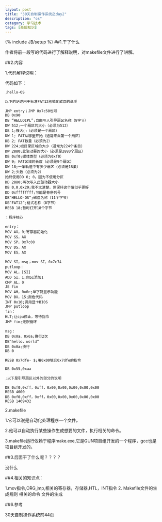 ```yaml
---
layout: post
title: "30天自制操作系统之day2"
description: "os"
category: 学习技术
tags: [基础知识]
---
```

{% include JB/setup %}
##1.干了什么

作者将前一段写的代码进行了解释说明，对makefile文件进行了讲解。

##2.内容

1.代码解释说明：

代码如下：

    ;hello-OS    

    以下的记述用于标准FAT12格式化软盘的说明    

    JMP entry；JMP 0x7c50也可  
    DB 0x90  
    DB “HELLOIPL”;自由写入引导扇区名称（8字节）  
    DW 512;一个扇区的大小（必须为512）  
    DB 1;簇大小（必须是一个扇区）  
    DW 1; FAT从哪里开始（通常来自第一个扇区）  
    DB 2; FAT数量（必须为2）  
    DW 224;根目录区域的大小（通常为224个条目）  
    DW 2880;此驱动器的大小（必须是2880个扇区）  
    DB 0xf0;媒体类型（必须为0xf0）  
    DW 9; FAT区域的长度（必须是9个扇区）  
    DW 18;一条轨道中有多少扇区（必须是18条）  
    DW 2;头数（必须为2）  
    始终使用DD 0; 0，因为不使用分区  
    DD 2880;再次写入此驱动器大小  
    DB 0,0,0x29;我不太清楚，但保持这个值似乎更好  
    DD 0xffffffff;可能是卷序列号  
    DB“HELLO-OS”;磁盘名称（11个字节）  
    DB“FAT12”;格式名称（8字节）  
    RESB 18;暂时打开18个字节  

    ；程序核心    

    entry：  
    MOV AX，0;寄存器初始化  
    MOV SS，AX  
    MOV SP，0x7c00  
    MOV DS，AX  
    MOV ES，AX  

    MOV SI，msg；mov SI，0x7c74  
    putloop：  
    MOV AL，[SI]  
    ADD SI，1;向SI添加1  
    CMP AL，0  
    JE fin  
    MOV AH，0x0e;单字符显示功能  
    MOV BX，15;颜色代码  
    INT 0x10;调用显卡BIOS  
    JMP putloop  
    fin：  
    HLT;让cpu停止，等待指令  
    JMP fin;无限循环  

    msg：  
    DB 0x0a，0x0a;换行2次  
    DB“hello，world”  
    DB 0x0a;换行  
    DB 0  

    RESB 0x7dfe- $;用0x00填充0x7dfe的指令  

    DB 0x55,0xaa  

    ;以下是引导扇区以外的部分的说明  

    DB 0xf0,0xff，0xff，0x00,0x00,0x00,0x00,0x00  
    RESB 4600  
    DB 0xf0,0xff，0xff，0x00,0x00,0x00,0x00,0x00  
    RESB 1469432  


2.makefile

1.它可以说是自动化处理程序一个文件。

2.他可以自动执行某些操作生成想要的文件，执行相关的命令。

3.makefile运行依赖于程序make.exe,它是GUN项目组开发的一个程序，gcc也是项目组开发的。


##3.后面干了什么呢？？？？

没什么

##4.相关的知识点：

1.mov指令,ORG,jmp,相关的寄存器，存储器,HTL，INT指令
2. Makefile文件的生成规则
相关的命令
文件的生成

##6.参考

30天自制操作系统前44页

